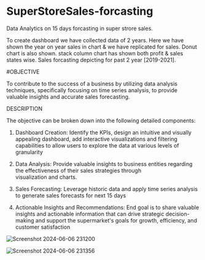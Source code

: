 # SuperStoreSales-forcasting
Data Analytics on 15 days forcasting in super strore sales.

To create dashboard we have collected data of 2 years.
Here we have shown the year on year sales in chart & we have replicated for sales.
Donut chart is also shown. stack column chart has shown both profit & sales states wise.
Sales forcasting depicting for past 2 year [2019-2021].

#OBJECTIVE

To contribute to the success of a business by utilizing data analysis techniques, specifically focusing on time series analysis, to provide valuable insights and accurate sales forecasting.

DESCRIPTION

The objective can be broken down into the following detailed components:

1. Dashboard Creation: Identify the KPIs, design an intuitive and visually appealing dashboard, add interactive visualizations and filtering capabilities to allow users to explore the data at various levels of granularity

2. Data Analysis: Provide valuable insights to business entities regarding the effectiveness of their sales strategies through visualization and charts.
3. Sales Forecasting: Leverage historic data and apply time series analysis to generate sales forecasts for next 15 days

4. Actionable Insights and Recommendations: End goal is to share valuable insights and actionable information that can drive strategic decision-making and support the supermarket's goals for growth, efficiency, and customer satisfaction


![Screenshot 2024-06-06 231200](https://github.com/Ruchisingh13/SuperStoreSales-forcasting/assets/141247708/14755d18-b120-4d4b-bbe9-6773eb98227c)

![Screenshot 2024-06-06 231356](https://github.com/Ruchisingh13/SuperStoreSales-forcasting/assets/141247708/bbd3ab02-ccef-4993-9a38-66dd86db5500)


